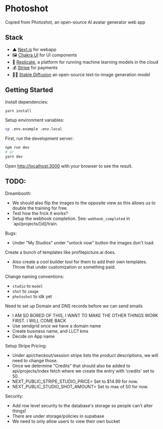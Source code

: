 # Photoshot

Copied from Photoshot, an open-source AI avatar generator web app

## Stack

- ▲ [Next.js](https://nextjs.org/) for webapp
- 🖼 [Chakra UI](https://chakra-ui.com/) for UI components
- 🧠 [Replicate](https://replicate.com/), a platform for running machine learning models in the cloud
- 💰 [Stripe](https://stripe.com/) for payments
- 👩‍🎨 [Stable Diffusion](https://replicate.com/stability-ai/stable-diffusion) an open-source text-to-image generation model

## Getting Started

Install dependencies:

```bash
yarn install
```

Setup environment variables:

```bash
cp .env.example .env.local
```

First, run the development server:

```bash
npm run dev
# or
yarn dev
```

Open [http://localhost:3000](http://localhost:3000) with your browser to see the result.

## TODO:

Dreambooth:

- We should also flip the images to the opposite view as this allows us to double the training for free.
- Test how the frick it works?
- Setup the webhook completion. See: `webhook_completed` in `api/projects/[id]/train.

Bugs:

- Under "My Studios" under "unlock now" button the images don't load.

Create a bunch of templates like profilepicture.ai does.

- Also create a cool builder tool for them to add their own templates. Throw that under customization or something paid.

Change naming conventions:

- `studio` to `model`
- `shot` to `image`
- `photoshot` to idk yet

Need to set up Domain and DNS records before we can send emails

- I AM SO BORED OF THIS, I WANT TO MAKE THE OTHER THINGS WORK FIRST. I WILL COME BACK
- Use sendgrid once we have a domain name
- Create business name, and LLC? kms
- Decide on App name

Setup Stripe Pricing:

- Under api/checkout/session stripe lists the product descriptions, we will need to change those.
- Once we determine "Credits" that should also be added to api/projects/index fetch where we create the entry with 'credits' set to 50.
- NEXT_PUBLIC_STRIPE_STUDIO_PRICE= Set to $14.99 for now.
- NEXT_PUBLIC_STUDIO_SHOT_AMOUNT= Set to max of 50 for now.

Security:

- Add row level security to the database's storage so people can't alter things!
- There are under storage/policies in supabase
- We need to only allow users to view their own bucket

